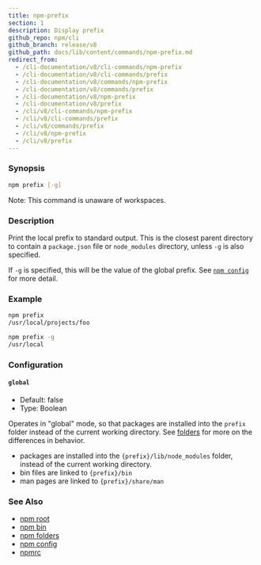 ```yaml
---
title: npm-prefix
section: 1
description: Display prefix
github_repo: npm/cli
github_branch: release/v8
github_path: docs/lib/content/commands/npm-prefix.md
redirect_from:
  - /cli-documentation/v8/cli-commands/npm-prefix
  - /cli-documentation/v8/cli-commands/prefix
  - /cli-documentation/v8/commands/npm-prefix
  - /cli-documentation/v8/commands/prefix
  - /cli-documentation/v8/npm-prefix
  - /cli-documentation/v8/prefix
  - /cli/v8/cli-commands/npm-prefix
  - /cli/v8/cli-commands/prefix
  - /cli/v8/commands/prefix
  - /cli/v8/npm-prefix
  - /cli/v8/prefix
---
```


### Synopsis

```bash
npm prefix [-g]
```

Note: This command is unaware of workspaces.

### Description

Print the local prefix to standard output. This is the closest parent directory to contain a `package.json` file or `node_modules` directory, unless `-g` is also specified.

If `-g` is specified, this will be the value of the global prefix. See [`npm config`](/cli/v8/commands/npm-config) for more detail.

### Example

```bash
npm prefix
/usr/local/projects/foo
```

```bash
npm prefix -g
/usr/local
```

### Configuration

#### `global`

- Default: false
- Type: Boolean

Operates in "global" mode, so that packages are installed into the `prefix` folder instead of the current working directory. See [folders](/cli/v8/configuring-npm/folders) for more on the differences in behavior.

- packages are installed into the `{prefix}/lib/node_modules` folder, instead of the current working directory.
- bin files are linked to `{prefix}/bin`
- man pages are linked to `{prefix}/share/man`

### See Also

- [npm root](/cli/v8/commands/npm-root)
- [npm bin](/cli/v8/commands/npm-bin)
- [npm folders](/cli/v8/configuring-npm/folders)
- [npm config](/cli/v8/commands/npm-config)
- [npmrc](/cli/v8/configuring-npm/npmrc)
